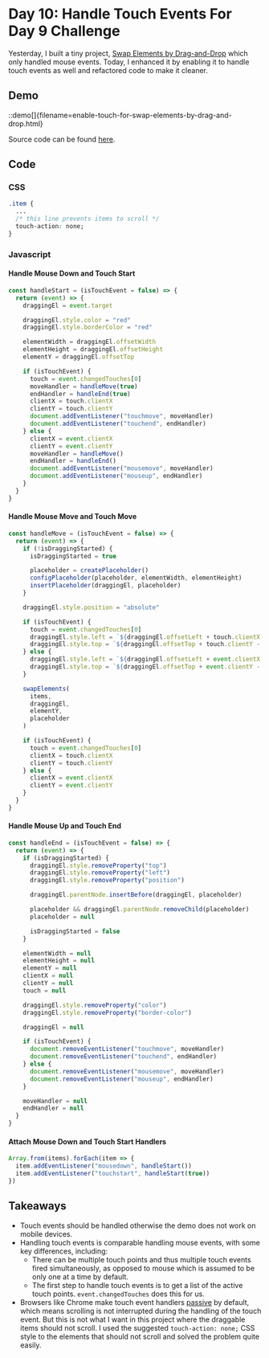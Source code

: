 # Day 10: Handle Touch Events For Day 9 Challenge

Yesterday, I built a tiny project, [Swap Elements by Drag-and-Drop](/day9) which only handled mouse events. Today, I enhanced it by enabling it to handle touch events as well and refactored code to make it cleaner.

## Demo

::demo[]{filename=enable-touch-for-swap-elements-by-drag-and-drop.html}

Source code can be found [here](https://github.com/mrjwei/swap-elements-by-drag-and-drop).

## Code

### CSS

```css
.item {
  ...
  /* this line prevents items to scroll */
  touch-action: none;
}
```

### Javascript

#### Handle Mouse Down and Touch Start

```js
const handleStart = (isTouchEvent = false) => {
  return (event) => {
    draggingEl = event.target

    draggingEl.style.color = "red"
    draggingEl.style.borderColor = "red"

    elementWidth = draggingEl.offsetWidth
    elementHeight = draggingEl.offsetHeight
    elementY = draggingEl.offsetTop

    if (isTouchEvent) {
      touch = event.changedTouches[0]
      moveHandler = handleMove(true)
      endHandler = handleEnd(true)
      clientX = touch.clientX
      clientY = touch.clientY
      document.addEventListener("touchmove", moveHandler)
      document.addEventListener("touchend", endHandler)
    } else {
      clientX = event.clientX
      clientY = event.clientY
      moveHandler = handleMove()
      endHandler = handleEnd()
      document.addEventListener("mousemove", moveHandler)
      document.addEventListener("mouseup", endHandler)
    }
  }
}
```

#### Handle Mouse Move and Touch Move

```js
const handleMove = (isTouchEvent = false) => {
  return (event) => {
    if (!isDraggingStarted) {
      isDraggingStarted = true

      placeholder = createPlaceholder()
      configPlaceholder(placeholder, elementWidth, elementHeight)
      insertPlaceholder(draggingEl, placeholder)
    }

    draggingEl.style.position = "absolute"

    if (isTouchEvent) {
      touch = event.changedTouches[0]
      draggingEl.style.left = `${draggingEl.offsetLeft + touch.clientX - clientX}px`
      draggingEl.style.top = `${draggingEl.offsetTop + touch.clientY - clientY}px`
    } else {
      draggingEl.style.left = `${draggingEl.offsetLeft + event.clientX - clientX}px`
      draggingEl.style.top = `${draggingEl.offsetTop + event.clientY - clientY}px`
    }

    swapElements(
      items,
      draggingEl,
      elementY,
      placeholder
    )

    if (isTouchEvent) {
      touch = event.changedTouches[0]
      clientX = touch.clientX
      clientY = touch.clientY
    } else {
      clientX = event.clientX
      clientY = event.clientY
    }
  }
}
```

#### Handle Mouse Up and Touch End

```js
const handleEnd = (isTouchEvent = false) => {
  return (event) => {
    if (isDraggingStarted) {
      draggingEl.style.removeProperty("top")
      draggingEl.style.removeProperty("left")
      draggingEl.style.removeProperty("position")

      draggingEl.parentNode.insertBefore(draggingEl, placeholder)

      placeholder && draggingEl.parentNode.removeChild(placeholder)
      placeholder = null

      isDraggingStarted = false
    }

    elementWidth = null
    elementHeight = null
    elementY = null
    clientX = null
    clientY = null
    touch = null

    draggingEl.style.removeProperty("color")
    draggingEl.style.removeProperty("border-color")

    draggingEl = null

    if (isTouchEvent) {
      document.removeEventListener("touchmove", moveHandler)
      document.removeEventListener("touchend", endHandler)
    } else {
      document.removeEventListener("mousemove", moveHandler)
      document.removeEventListener("mouseup", endHandler)
    }

    moveHandler = null
    endHandler = null
  }
}
```

#### Attach Mouse Down and Touch Start Handlers

```js
Array.from(items).forEach(item => {
  item.addEventListener("mousedown", handleStart())
  item.addEventListener("touchstart", handleStart(true))
})
```

## Takeaways

- Touch events should be handled otherwise the demo does not work on mobile devices.
- Handling touch events is comparable handling mouse events, with some key differences, including:
  - There can be multiple touch points and thus multiple touch events fired simultaneously, as opposed to mouse which is assumed to be only one at a time by default.
  - The first step to handle touch events is to get a list of the active touch points. `event.changedTouches` does this for us.
- Browsers like Chrome make touch event handlers [passive](https://developer.chrome.com/blog/scrolling-intervention/) by default, which means scrolling is not interrupted during the handling of the touch event. But this is not what I want in this project where the draggable items should not scroll. I used the suggested `touch-action: none;` CSS style to the elements that should not scroll and solved the problem quite easily.
